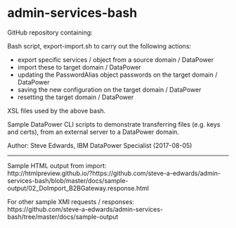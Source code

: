 # admin-services-bash
GitHub repository containing:

Bash script, export-import.sh to carry out the following actions:
- export specific services / object from a source domain / DataPower
- import these to target domain / DataPower
- updating the PasswordAlias object passwords on the target domain / DataPower
- saving the new configuration on the target domain / DataPower
- resetting the target domain / DataPower

XSL files used by the above bash.

Sample DataPower CLI scripts to demonstrate transferring files (e.g. keys and certs),
from an external server to a DataPower domain.

Author: Steve Edwards, IBM DataPower Specialist (2017-08-05)
<hr/>
Sample HTML output from import:<br/>
http://htmlpreview.github.io/?https://github.com/steve-a-edwards/admin-services-bash/blob/master/docs/sample-output/02_DoImport_B2BGateway.response.html
<p/>
For other sample XMI requests / responses:<br/>
https://github.com/steve-a-edwards/admin-services-bash/tree/master/docs/sample-output
